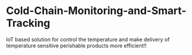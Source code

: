 # Cold-Chain-Monitoring-and-Smart-Tracking
IoT based solution for control the temperature and make delivery of temperature sensitive perishable products more efficient!!
